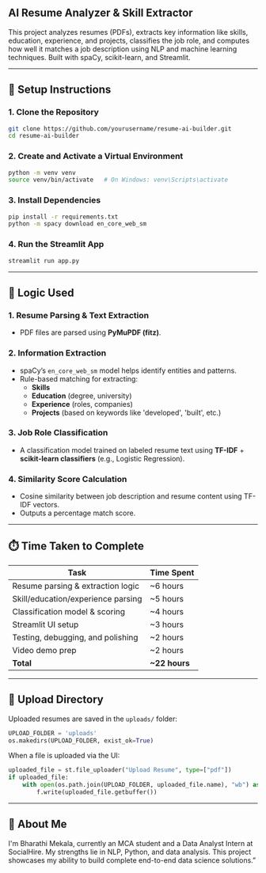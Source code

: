 ## AI Resume Analyzer & Skill Extractor

This project analyzes resumes (PDFs), extracts key information like skills, education, experience, and projects, classifies the job role, and computes how well it matches a job description using NLP and machine learning techniques. Built with spaCy, scikit-learn, and Streamlit.

---

## 🚀 Setup Instructions

###  1. Clone the Repository
```bash
git clone https://github.com/yourusername/resume-ai-builder.git
cd resume-ai-builder
```

### 2. Create and Activate a Virtual Environment
```bash
python -m venv venv
source venv/bin/activate   # On Windows: venv\Scripts\activate
```

### 3. Install Dependencies
```bash
pip install -r requirements.txt
python -m spacy download en_core_web_sm
```

### 4. Run the Streamlit App
```bash
streamlit run app.py
```

---

## 🧠 Logic Used

### 1. **Resume Parsing & Text Extraction**
- PDF files are parsed using **PyMuPDF (fitz)**.

### 2. **Information Extraction**
- spaCy’s `en_core_web_sm` model helps identify entities and patterns.
- Rule-based matching for extracting:
  - **Skills**
  - **Education** (degree, university)
  - **Experience** (roles, companies)
  - **Projects** (based on keywords like 'developed', 'built', etc.)

### 3. **Job Role Classification**
- A classification model trained on labeled resume text using **TF-IDF** + **scikit-learn classifiers** (e.g., Logistic Regression).

### 4. **Similarity Score Calculation**
- Cosine similarity between job description and resume content using TF-IDF vectors.
- Outputs a percentage match score.

---

## ⏱️ Time Taken to Complete

| Task                               | Time Spent |
|------------------------------------|------------|
| Resume parsing & extraction logic | ~6 hours   |
| Skill/education/experience parsing | ~5 hours   |
| Classification model & scoring     | ~4 hours   |
| Streamlit UI setup                 | ~3 hours   |
| Testing, debugging, and polishing  | ~2 hours   |
| Video demo prep                    | ~2 hours   |
| **Total**                          | **~22 hours** |

---

## 📁 Upload Directory

Uploaded resumes are saved in the `uploads/` folder:

```python
UPLOAD_FOLDER = 'uploads'
os.makedirs(UPLOAD_FOLDER, exist_ok=True)
```

When a file is uploaded via the UI:
```python
uploaded_file = st.file_uploader("Upload Resume", type=["pdf"])
if uploaded_file:
    with open(os.path.join(UPLOAD_FOLDER, uploaded_file.name), "wb") as f:
        f.write(uploaded_file.getbuffer())
```

---

## 👤 About Me
I'm Bharathi Mekala, currently an MCA student and a Data Analyst Intern at SocialHire. My strengths lie in NLP, Python, and data analysis. This project showcases my ability to build complete end-to-end data science solutions.”

